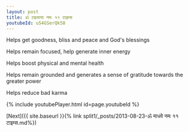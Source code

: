 ```yaml
---
layout: post
title: ॐ टहलाया नमः ११ टाइम्स
youtubeId: uS4GSerQk58
---
```

 
 
Helps get goodness, bliss and peace and God's blessings
 
Helps remain focused, help generate inner energy 
 
Helps boost physical and mental health 
 
Helps remain grounded and generates a sense of gratitude towards the greater power 
 
Helps reduce bad karma
 
 
 
 


{% include youtubePlayer.html id=page.youtubeId %}
 
[Next]({{ site.baseurl }}{% link  split1/_posts/2013-08-23-ॐ माधवे नमः ११ टाइम्स.md%})
 
